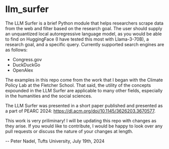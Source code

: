 # llm_surfer
The LLM Surfer is a brief Python module that helps researchers scrape data from the web and filter based on the research goal. The user should supply an unquantized local autoregressive language model, as you would be able to find on HuggingFace (I have tested this most with Llama-3-70B), a research goal, and a specific query. Currently supported search engines are as follows: 
* Congress.gov
* DuckDuckGo
* OpenAlex

The examples in this repo come from the work that I began with the Climate Policy Lab at the Fletcher School. That said, the utility of the concepts expounded in the LLM Surfer are applicable to many other fields, especially in the humanities and the social sciences.

The LLM Surfer was presented in a short paper published and presented as a part of PEARC 2024: https://dl.acm.org/doi/10.1145/3626203.3670577. 

This work is very priliminary! I will be updating this repo with changes as they arise. If you would like to contribute, I would be happy to look over any pull requests or discuss the nature of your changes at length. 

-- Peter Nadel, Tufts University, July 19th, 2024